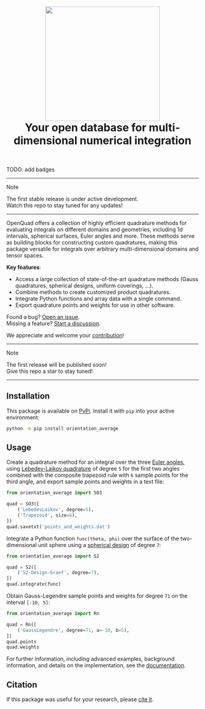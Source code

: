 <h1 align="center">
<img src="docs/_static/images/logo.svg" width="300">
<br>
Your open database for multi-dimensional numerical integration
</h1><br>

TODO: add badges

---
> [!NOTE]
> The first stable release is under active development.  
> Watch this repo to stay tuned for any updates!
---

<!-- start including on doc landing page -->
OpenQuad offers a collection of highly efficient quadrature methods for
evaluating integrals on different domains and geometries, including 1d
intervals, spherical surfaces, Euler angles and more.  These methods serve as
building blocks for constructing custom quadratures, making this package
versatile for integrals over arbitrary multi-dimensional domains and tensor
spaces.
<!-- end including on doc landing page -->

**Key features**:

- Access a large collection of state-of-the-art quadrature methods (Gauss
  quadratures, spherical designs, uniform coverings, ...).
- Combine methods to create customized product quadratures.
- Integrate Python functions and array data with a single command.
- Export quadrature points and weights for use in other software.

Found a bug? [Open an issue](https://github.com/qucontrol/openquad/issues).  
Missing a feature? [Start a discussion](https://github.com/qucontrol/openquad/discussions).

We appreciate and welcome your [contribution]()!

---
> [!NOTE]
> The first release will be published soon!  
> Give this repo a star to stay tuned!
---

Installation
------------

This package is available on
[PyPi](https://pypi.org/project/openquad). Install it with `pip`
into your active environment:

```bash
python -m pip install orientation_average
```

Usage
-----

Create a quadrature method for an integral over the three [Euler angles](),
using [Lebedev-Laikov quadrature]() of degree `5` for the first two angles
combined with the composite trapezoid rule with `6` sample points for the third
angle, and export sample points and weights in a text file:

```python
from orientation_average import SO3

quad = SO3([
    ('LebedevLaikov', degree=5),
    ('Trapezoid', size=6),
])
quad.savetxt('points_and_weights.dat')
```

Integrate a Python function `func(theta, phi)` over the surface of the
two-dimensional unit sphere using a [spherical design]() of degree `7`:

```python
from orientation_average import S2

quad = S2([
    ('S2-Design-Graef', degree=7),
])
quad.integrate(func)
```

Obtain Gauss-Legendre sample points and weights for degree `71` on the interval
`[-10, 5]`:

```python
from orientation_average import Rn

quad = Rn([
    ('GaussLegendre', degree=71, a=-10, b=5),
])
quad.points
quad.weights
```

For further information, including advanced examples, background information,
and details on the implementation, see the [documentation]().


Citation
--------

If this package was useful for your research, please [cite it]().

